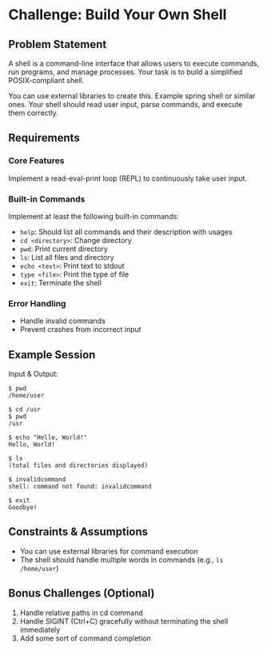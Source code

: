 # Challenge: Build Your Own Shell

## Problem Statement
A shell is a command-line interface that allows users to execute commands, run programs, and manage processes. Your task is to build a simplified POSIX-compliant shell.

You can use external libraries to create this. Example spring shell or similar ones. Your shell should read user input, parse commands, and execute them correctly.

## Requirements

### Core Features
Implement a read-eval-print loop (REPL) to continuously take user input.

### Built-in Commands
Implement at least the following built-in commands:

- `help`: Should list all commands and their description with usages
- `cd <directory>`: Change directory
- `pwd`: Print current directory
- `ls`: List all files and directory
- `echo <text>`: Print text to stdout
- `type <file>`: Print the type of file
- `exit`: Terminate the shell

### Error Handling
- Handle invalid commands
- Prevent crashes from incorrect input

## Example Session

Input & Output:
```shell
$ pwd
/home/user

$ cd /usr
$ pwd
/usr

$ echo "Hello, World!"
Hello, World!

$ ls
(total files and directories displayed)

$ invalidcommand
shell: command not found: invalidcommand

$ exit
Goodbye!
```

## Constraints & Assumptions
- You can use external libraries for command execution
- The shell should handle multiple words in commands (e.g., `ls /home/user`)

## Bonus Challenges (Optional)
1. Handle relative paths in cd command
2. Handle SIGINT (Ctrl+C) gracefully without terminating the shell immediately
3. Add some sort of command completion